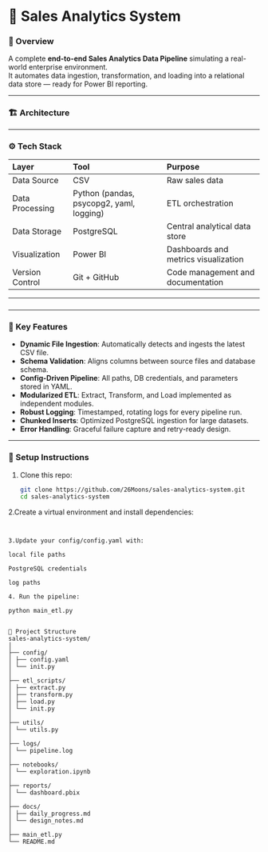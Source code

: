 # 🧠 Sales Analytics System

### 🚀 Overview
A complete **end-to-end Sales Analytics Data Pipeline** simulating a real-world enterprise environment.  
It automates data ingestion, transformation, and loading into a relational data store — ready for Power BI reporting.

---

### 🏗️ Architecture


---

### ⚙️ Tech Stack

| Layer | Tool | Purpose |
|:--|:--|:--|
| Data Source | CSV | Raw sales data |
| Data Processing | Python (pandas, psycopg2, yaml, logging) | ETL orchestration |
| Data Storage | PostgreSQL | Central analytical data store |
| Visualization | Power BI | Dashboards and metrics visualization |
| Version Control | Git + GitHub | Code management and documentation |

---

###
---

### 🧩 Key Features

- **Dynamic File Ingestion**: Automatically detects and ingests the latest CSV file.
- **Schema Validation**: Aligns columns between source files and database schema.
- **Config-Driven Pipeline**: All paths, DB credentials, and parameters stored in YAML.
- **Modularized ETL**: Extract, Transform, and Load implemented as independent modules.
- **Robust Logging**: Timestamped, rotating logs for every pipeline run.
- **Chunked Inserts**: Optimized PostgreSQL ingestion for large datasets.
- **Error Handling**: Graceful failure capture and retry-ready design.

---

### 🧠 Setup Instructions

1. Clone this repo:
   ```bash
   git clone https://github.com/26Moons/sales-analytics-system.git
   cd sales-analytics-system


2.Create a virtual environment and install dependencies:

   ```pip install -r requirements.txt


3.Update your config/config.yaml with:

  local file paths
  
  PostgreSQL credentials
  
  log paths

4. Run the pipeline:

  python main_etl.py

  
 📁 Project Structure
 sales-analytics-system/
│
├── config/
│ ├── config.yaml
│ └── init.py
│
├── etl_scripts/
│ ├── extract.py
│ ├── transform.py
│ ├── load.py
│ └── init.py
│
├── utils/
│ └── utils.py
│
├── logs/
│ └── pipeline.log
│
├── notebooks/
│ └── exploration.ipynb
│
├── reports/
│ └── dashboard.pbix
│
├── docs/
│ ├── daily_progress.md
│ └── design_notes.md
│
├── main_etl.py
└── README.md


